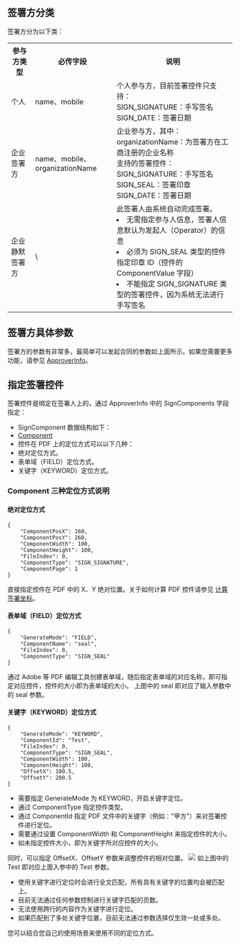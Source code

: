 ## 签署方分类
签署方分为以下类：
<table>
   <tr>
      <th width="0%" >参与方类型</td>
      <th width="0%" >必传字段</td>
      <th width="0%" >说明</td>
   </tr>
   <tr>
<td>个人</td>	
<td>name、mobile</td>	
<td>个人参与方，目前签署控件只支持：<br>SIGN_SIGNATURE：手写签名<br>SIGN_DATE：签署日期</td>
  </tr>
   <tr>
<td>企业签署方</td>	
<td>name、mobile、organizationName</td>	
<td>企业参与方，其中：
<br>organizationName：为签署方在工商注册的企业名称
<br>支持的签署控件：
<br>SIGN_SIGNATURE：手写签名
<br>SIGN_SEAL：签署印章<br>SIGN_DATE：签署日期</td>
  </tr>
   <tr>
<td>企业静默签署方	</td>
<td>\	</td>
<td>此签署人由系统自动完成签署。
<li>无需指定参与人信息，签署人信息默认为发起人（Operator）的信息
<li>必须为 SIGN_SEAL 类型的控件指定印章 ID（控件的 ComponentValue 字段）
<li>不能指定 SIGN_SIGNATURE 类型的签署控件，因为系统无法进行手写签名</td>
  </tr>
</table>

## 签署方具体参数
签署方的参数有非常多，最简单可以发起合同的参数如上面所示。如果您需要更多功能，请参见 [ApproverInfo](https://cloud.tencent.com/document/api/1323/70369#ApproverInfo)。


## 指定签署控件
签署控件是绑定在签署人上的，通过 ApproverInfo 中的 SignComponents 字段指定：
- SignComponent 数据结构如下：
 - [Component](https://cloud.tencent.com/document/api/1323/70369#Component)
- 控件在 PDF 上的定位方式可以以下几种：
 - 绝对定位方式。
 - 表单域（FIELD）定位方式。
 - 关键字（KEYWORD）定位方式。

### Component 三种定位方式说明
#### 绝对定位方式
```plaintext
{
    "ComponentPosX": 160,
    "ComponentPosY": 260,
    "ComponentWidth": 100,
    "ComponentHeight": 100,
    "FileIndex": 0,
    "ComponentType": "SIGN_SIGNATURE",
    "ComponentPage": 1
}
```
直接指定控件在 PDF 中的 X、Y 绝对位置。关于如何计算 PDF 控件请参见 [计算签署坐标](https://cloud.tencent.com/document/product/1323/78375)。

#### 表单域（FIELD）定位方式
```plaintext
{
    "GenerateMode": "FIELD",
    "ComponentName": "seal",
    "FileIndex": 0,
    "ComponentType": "SIGN_SEAL"
}
```
通过 Adobe 等 PDF 编辑工具创建表单域，随后指定表单域的对应名称，即可指定对应控件，控件的大小即为表单域的大小。
上图中的 seal 即对应了输入参数中的 seal 参数。

#### 关键字（KEYWORD）定位方式
```plaintext
{
    "GenerateMode": "KEYWORD",
    "ComponentId": "Test",
    "FileIndex": 0,
    "ComponentType": "SIGN_SEAL",
    "ComponentWidth": 100,
    "ComponentHeight": 100,
    "OffsetX": 100.5,
    "OffsetY": 200.5
}
```
- 需要指定 GenerateMode 为 KEYWORD，开启关键字定位。
- 通过 ComponentType 指定控件类型。
- 通过 ComponentId 指定 PDF 文件中的关键字（例如："甲方"）来对签署控件进行定位。
- 需要通过设置 ComponentWidth 和 ComponentHeight 来指定控件的大小。
- 如未指定控件大小，即为关键字所对应控件的大小。

同时，可以指定 OffsetX、OffsetY 参数来调整控件的相对位置。
![](https://qcloudimg.tencent-cloud.cn/raw/722d883311b366123211640e08f6251a.png)
如上图中的 Test 即对应上面入参中的 Test 参数。
<dx-alert infotype="explain" title="关键字定位注意事项：">
- 使用关键字进行定位时会进行全文匹配，所有具有关键字的位置均会被匹配上。
- 目前无法通过任何参数控制进行关键字匹配的页数。
- 无法使用跨行的内容作为关键字进行定位。
- 如果匹配到了多处关键字位置，目前无法通过参数选择仅生效一处或多处。
</dx-alert>
您可以结合您自己的使用场景来使用不同的定位方式。
